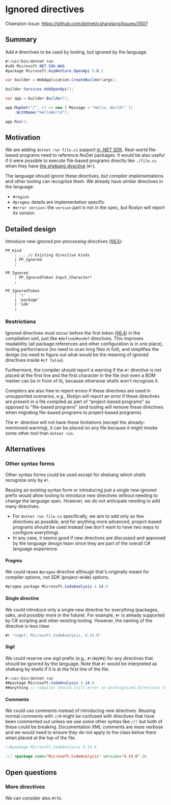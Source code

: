 # Ignored directives

Champion issue: <https://github.com/dotnet/csharplang/issues/3507>

## Summary

Add `#` directives to be used by tooling, but ignored by the language.

```cs
#!/usr/bin/dotnet run
#sdk Microsoft.NET.Sdk.Web
#package Microsoft.AspNetCore.OpenApi 9.0.2

var builder = WebApplication.CreateBuilder(args);

builder.Services.AddOpenApi();

var app = builder.Builder();

app.MapGet("/", () => new { Message = "Hello, World!" })
    .WithName("HelloWorld");

app.Run();
```

## Motivation

We are adding `dotnet run file.cs` support [in .NET SDK][dotnet-run-file].
Real-world file-based programs need to reference NuGet packages.
It would be also useful if it were possible to execute file-based programs directly like `./file.cs` when they have [the shebang directive][shebang] (`#!`).

The language should ignore these directives, but compiler implementations and other tooling can recognize them.
We already have similar directives in the language:
- `#region`
- `#pragma`: details are implementation specific
- `#error version`: the `version` part is not in the spec, but Roslyn will report its version

## Detailed design

Introduce new *ignored pre-processing directives* ([§6.5][directives]):

```antlr
PP_Kind
    : ... // Existing directive kinds
    | PP_Ignored
    ;

PP_Ignored
    : PP_IgnoredToken Input_Character*
    ;

PP_IgnoredToken
    : '!'
    | 'package'
    | 'sdk'
    ;
```

### Restrictions

Ignored directives must occur before the first token ([§6.4][tokens]) in the compilation unit, just like `#define`/`#undef` directives.
This improves readability (all package references and other configuration is in one place), tooling performance (no need to scan long files in full),
and simplifies the design (no need to figure out what would be the meaning of ignored directives inside `#if false`).

Furthermore, the compiler should report a warning if the `#!` directive is not placed at the first line and the first character in the file
(not even a BOM marker can be in front of it), because otherwise shells won't recognize it.

Compilers are also free to report errors if these directives are used in unsupported scenarios,
e.g., Roslyn will report an error if these directives are present in a file compiled as part of "project-based programs" as opposed to "file-based programs"
(and tooling will remove these directives when migrating file-based programs to project-based programs).

The `#!` directive will not have these limitations (except the already-mentioned warning),
it can be placed on any file because it might invoke some other tool than `dotnet run`.

<!--
## Drawbacks
-->

## Alternatives

### Other syntax forms

Other syntax forms could be used except for shebang which shells recognize only by `#!`.

Reusing an existing syntax form or introducing just a single new ignored prefix
would allow tooling to introduce new directives without needing to change the language spec.
However, we do not anticipate needing to add many directives.
- For `dotnet run file.cs` specifically, we aim to add only as few directives as possible,
  and for anything more advanced, project-based programs should be used instead
  (we don't want to have two ways to configure everything).
- In any case, it seems good if new directives are discussed and approved by the language design team
  since they are part of the overall C# language experience.

#### Pragma

We could reuse `#pragma` directive although that's originally meant for compiler options, not SDK (project-wide) options.

```cs
#pragma package Microsoft.CodeAnalysis 4.14.0
```

#### Single directive

We could introduce only a single new directive for everything (packages, sdks, and possibly more in the future).
For example, `#r` is already supported by C# scripting and other existing tooling.
However, the naming of the directive is less clear.

```cs
#r "nuget: Microsoft.CodeAnalysis, 4.14.0"
```

#### Sigil

We could reserve one sigil prefix (e.g., `#!`/`#@`/`#$`) for any directives that should be ignored by the language.
Note that `#!` would be interpreted as shebang by shells if it is at the first line of the file.

```cs
#!/usr/bin/dotnet run
##package Microsoft.CodeAnalysis 4.14.0
##anything // compiler should still error on unrecognized directives to "reserve" them for future use by the official .NET tooling
```

#### Comments

We could use comments instead of introducing new directives.
Reusing normal comments with `//#` might be confused with directives that have been commented out unless we use some other syntax like `//!` but both of these could be breaking.
Documentation XML comments are more verbose and we would need to ensure they do not apply to the class below them when placed at the top of the file.

```cs
//#package Microsoft.CodeAnalysis 4.14.0
```

```cs
/// <package name="Microsoft.CodeAnalysis" version="4.14.0" />
```

## Open questions

### More directives

We can consider also `#tfm`.

<!--
## Links
-->

[dotnet-run-file]: https://github.com/dotnet/sdk/pull/46915
[shebang]: https://en.wikipedia.org/wiki/Shebang_%28Unix%29
[tokens]: https://github.com/dotnet/csharpstandard/blob/f885375267570784d8d529d94893555494781abb/standard/lexical-structure.md#64-tokens
[directives]: https://github.com/dotnet/csharpstandard/blob/f885375267570784d8d529d94893555494781abb/standard/lexical-structure.md#65-pre-processing-directives
